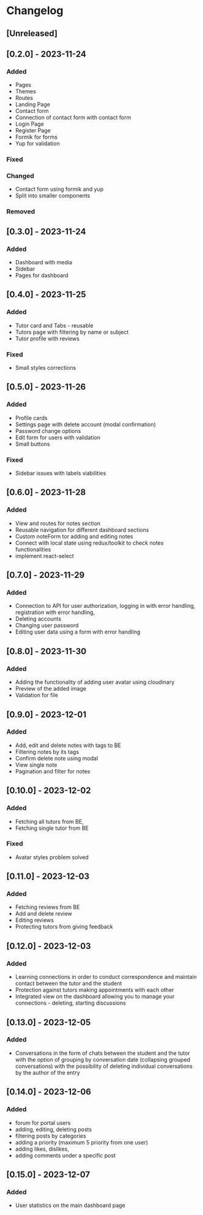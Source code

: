 # Changelog

## [Unreleased]

## [0.2.0] - 2023-11-24

### Added
- Pages
- Themes 
- Routes
- Landing Page
- Contact form
- Connection of contact form with contact form
- Login Page
- Register Page
- Formik for forms
- Yup for validation


### Fixed
### Changed
- Contact form using formik and yup
- Split into smaller components
### Removed

## [0.3.0] - 2023-11-24

### Added
- Dashboard with media
- Sidebar 
- Pages for dashboard


## [0.4.0] - 2023-11-25

### Added

- Tutor card and Tabs - reusable
- Tutors page with filtering by name or subject
- Tutor profile with reviews 

### Fixed

- Small styles corrections

## [0.5.0] - 2023-11-26

### Added

- Profile cards
- Settings page with delete account (modal confirmation)
- Password change options
- Edit form for users with validation
- Small buttons

### Fixed

- Sidebar issues with labels viabilities 

## [0.6.0] - 2023-11-28

### Added

- View and routes for notes section
- Reusable navigation for different dashboard sections 
- Custom noteForm tor adding and editing notes
- Connect with local state using redux/toolkit to check notes functionalities 
- implement react-select

## [0.7.0] - 2023-11-29

### Added

 - Connection to API for user authorization, logging in with error handling, registration with error handling,
 - Deleting accounts
 - Changing user password
 - Editing user data using a form with error handling

## [0.8.0] - 2023-11-30

### Added

 - Adding the functionality of adding user avatar using cloudinary
 - Preview of the added image
 - Validation for file

## [0.9.0] - 2023-12-01

### Added

 - Add, edit and delete notes with tags to BE
 - Filtering notes by its tags
 - Confirm delete note using modal
 - View single note
 - Pagination and filter for notes

## [0.10.0] - 2023-12-02

### Added

 - Fetching all tutors from BE, 
 - Fetching single tutor from BE


### Fixed  
 - Avatar styles problem solved

## [0.11.0] - 2023-12-03

### Added

 - Fetching reviews from BE
 - Add and delete review 
 - Editing reviews
 - Protecting tutors from giving feedback

## [0.12.0] - 2023-12-03

### Added

 - Learning connections in order to conduct correspondence and maintain contact between the tutor and the student
 - Protection against tutors making appointments with each other
 - Integrated view on the dashboard allowing you to manage your connections - deleting, starting discussions

## [0.13.0] - 2023-12-05

### Added

- Conversations in the form of chats between the student and the tutor with the option of grouping by conversation date (collapsing grouped conversations) with the possibility of deleting individual conversations by the author of the entry

## [0.14.0] - 2023-12-06

### Added

 - forum for portal users
 - adding, editing, deleting posts
 - filtering posts by categories
 - adding a priority (maximum 5 priority from one user)
 - adding likes, dislikes,
 - adding comments under a specific post

## [0.15.0] - 2023-12-07

### Added

 - User statistics on the main dashboard page